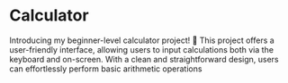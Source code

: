 # Calculator
Introducing my beginner-level calculator project! 🧮 This project offers a user-friendly interface, allowing users to input calculations both via the keyboard and on-screen. With a clean and straightforward design, users can effortlessly perform basic arithmetic operations
